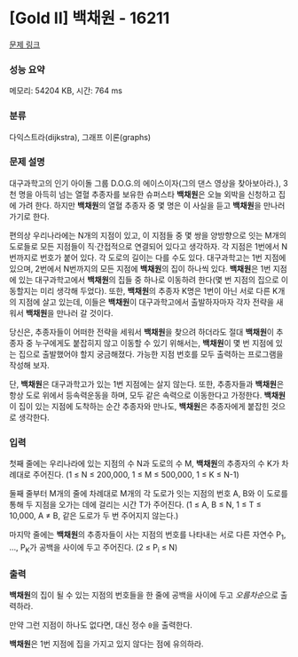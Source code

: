 # [Gold II] 백채원 - 16211 

[문제 링크](https://www.acmicpc.net/problem/16211) 

### 성능 요약

메모리: 54204 KB, 시간: 764 ms

### 분류

다익스트라(dijkstra), 그래프 이론(graphs)

### 문제 설명

<p>대구과학고의 인기 아이돌 그룹 D.O.G.의 에이스이자(그의 <What is Love?> 댄스 영상을 찾아보아라.), 3천 명을 아득히 넘는 열혈 추종자를 보유한 슈퍼스타 <strong>백채원</strong>은 오늘 외박을 신청하고 집에 가려 한다. 하지만 <strong>백채원</strong>의 열혈 추종자 중 몇 명은 이 사실을 듣고 <strong>백채원</strong>을 만나러 가기로 한다.</p>

<p>편의상 우리나라에는 N개의 지점이 있고, 이 지점들 중 몇 쌍을 양방향으로 잇는 M개의 도로들로 모든 지점들이 직·간접적으로 연결되어 있다고 생각하자. 각 지점은 1번에서 N번까지로 번호가 붙어 있다. 각 도로의 길이는 다를 수도 있다. 대구과학고는 1번 지점에 있으며, 2번에서 N번까지의 모든 지점에 <strong>백채원</strong>의 집이 하나씩 있다. <strong>백채원</strong>은 1번 지점에 있는 대구과학고에서 <strong>백채원</strong>의 집들 중 하나로 이동하려 한다(몇 번 지점의 집으로 이동할지는 미리 생각해 두었다). 또한, <strong>백채원</strong>의 추종자 K명은 1번이 아닌 서로 다른 K개의 지점에 살고 있는데, 이들은 <strong>백채원</strong>이 대구과학고에서 출발하자마자 각자 전략을 새워서 <strong>백채원</strong>을 만나러 갈 것이다.</p>

<p>당신은, 추종자들이 어떠한 전략을 세워서 <strong>백채원</strong>을 찾으려 하더라도 절대 <strong>백채원</strong>이 추종자 중 누구에게도 붙잡히지 않고 이동할 수 있기 위해서는, <strong>백채원</strong>이 몇 번 지점에 있는 집으로 출발했어야 할지 궁금해졌다. 가능한 지점 번호를 모두 출력하는 프로그램을 작성해 보자.</p>

<p>단, <strong>백채원</strong>은 대구과학고가 있는 1번 지점에는 살지 않는다. 또한, 추종자들과 <strong>백채원</strong>은 항상 도로 위에서 등속력운동을 하며, 모두 같은 속력으로 이동한다고 가정한다. <strong>백채원</strong>이 집이 있는 지점에 도착하는 순간 추종자와 만나도, <strong>백채원</strong>은 추종자에게 붙잡힌 것으로 생각한다.</p>

### 입력 

 <p>첫째 줄에는 우리나라에 있는 지점의 수 N과 도로의 수 M, <strong>백채원</strong>의 추종자의 수 K가 차례대로 주어진다. (1 ≤ N ≤ 200,000, 1 ≤ M ≤ 500,000, 1 ≤ K ≤ N-1)</p>

<p>둘째 줄부터 M개의 줄에 차례대로 M개의 각 도로가 잇는 지점의 번호 A, B와 이 도로를 통해 두 지점을 오가는 데에 걸리는 시간 T가 주어진다. (1 ≤ A, B ≤ N, 1 ≤ T ≤ 10,000, A ≠ B, 같은 도로가 두 번 주어지지 않는다.)</p>

<p>마지막 줄에는 <strong>백채원</strong>의 추종자들이 사는 지점의 번호를 나타내는 서로 다른 자연수 P<sub>1</sub>, …, P<sub>K</sub>가 공백을 사이에 두고 주어진다. (2 ≤ P<sub>i</sub> ≤ N)</p>

### 출력 

 <p><strong>백채원</strong>의 집이 될 수 있는 지점의 번호들을 한 줄에 공백을 사이에 두고 <em>오름차순</em>으로 출력하라.</p>

<p>만약 그런 지점이 하나도 없다면, 대신 정수 <code>0</code>을 출력한다.</p>

<p><strong>백채원</strong>은 1번 지점에 집을 가지고 있지 않다는 점에 유의하라.</p>

